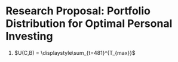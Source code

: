 # Research Proposal: Portfolio Distribution for Optimal Personal Investing 



1. $U(C,B) = \displaystyle\sum_{t=481}^{T_{max}}$